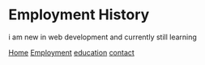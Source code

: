 # Employment History

i am new in web development and currently still learning 

[Home](index.md)
[Employment](employment.md)
[education](education.md)
[contact](contact.md)
